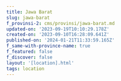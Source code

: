 ```yaml
---
title: Jawa Barat
slug: jawa-barat
f_provinsi-2: cms/provinsi/jawa-barat.md
updated-on: '2023-09-19T10:10:29.178Z'
created-on: '2023-09-10T16:28:09.641Z'
published-on: '2024-01-21T11:33:59.165Z'
f_same-with-province-name: true
f_featured: false
f_discover: false
layout: '[location].html'
tags: location
---
```



